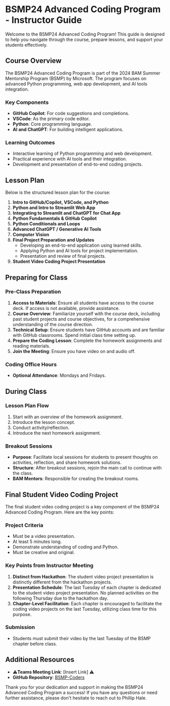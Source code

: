 # BSMP24 Advanced Coding Program - Instructor Guide  
   
Welcome to the BSMP24 Advanced Coding Program! This guide is designed to help you navigate through the course, prepare lessons, and support your students effectively.  
   
## Course Overview  
The BSMP24 Advanced Coding Program is part of the 2024 BAM Summer Mentorship Program (BSMP) by Microsoft. The program focuses on advanced Python programming, web app development, and AI tools integration.   
  
### Key Components  
- **GitHub Copilot**: For code suggestions and completions.  
- **VSCode**: As the primary code editor.  
- **Python**: Core programming language.  
- **AI and ChatGPT**: For building intelligent applications.  
   
### Learning Outcomes  
- Interactive learning of Python programming and web development.  
- Practical experience with AI tools and their integration.  
- Development and presentation of end-to-end coding projects.  
   
## Lesson Plan  
Below is the structured lesson plan for the course:  
   
1. **Intro to GitHub/Copilot, VSCode, and Python**  
2. **Python and Intro to Streamlit Web App**  
3. **Integrating to Streamlit and ChatGPT for Chat App**  
4. **Python Fundamentals & GitHub Copilot**  
5. **Python Conditionals and Loops**  
6. **Advanced ChatGPT / Generative AI Tools**  
7. **Computer Vision**  
8. **Final Project Preparation and Updates**  
   - Developing an end-to-end application using learned skills.  
   - Applying Python and AI tools for project implementation.  
   - Presentation and review of final projects.  
9. **Student Video Coding Project Presentation**  
   
## Preparing for Class  
### Pre-Class Preparation  
1. **Access to Materials**: Ensure all students have access to the course deck. If access is not available, provide assistance.  
2. **Course Overview**: Familiarize yourself with the course deck, including past student projects and course objectives, for a comprehensive understanding of the course direction.  
3. **Technical Setup**: Ensure students have GitHub accounts and are familiar with GitHub classrooms. Spend initial class time setting up.  
4. **Prepare the Coding Lesson**: Complete the homework assignments and reading materials.  
5. **Join the Meeting**: Ensure you have video on and audio off.  
   
### Coding Office Hours  
- **Optional Attendance**: Mondays and Fridays.  
   
## During Class  
### Lesson Plan Flow  
1. Start with an overview of the homework assignment.  
2. Introduce the lesson concept.  
3. Conduct activity/reflection.  
4. Introduce the next homework assignment.  
   
### Breakout Sessions  
- **Purpose**: Facilitate local sessions for students to present thoughts on activities, reflection, and share homework solutions.  
- **Structure**: After breakout sessions, rejoin the main call to continue with the class.  
- **BAM Mentors**: Responsible for creating the breakout rooms.  
   
## Final Student Video Coding Project  
The final student video coding project is a key component of the BSMP24 Advanced Coding Program. Here are the key points:  
   
### Project Criteria  
- Must be a video presentation.  
- At least 5 minutes long.  
- Demonstrate understanding of coding and Python.  
- Must be creative and original.  
   
### Key Points from Instructor Meeting  
1. **Distinct from Hackathon**: The student video project presentation is distinctly different from the hackathon projects.  
2. **Presentation Schedule**: The last Tuesday of each chapter is dedicated to the student video project presentation. No planned activities on the following Thursday due to the hackathon day.  
3. **Chapter-Level Facilitation**: Each chapter is encouraged to facilitate the coding video projects on the last Tuesday, utilizing class time for this purpose.  
   
### Submission  
- Students must submit their video by the last Tuesday of the BSMP chapter before class.  
   
## Additional Resources  
- ⚠️**Teams Meeting Link**: [Insert Link]  ⚠️
- **GitHub Repository**: [BSMP-Coders](https://github.com/BSMP-Coders)
   
Thank you for your dedication and support in making the BSMP24 Advanced Coding Program a success! If you have any questions or need further assistance, please don't hesitate to reach out to Phillip Hale.
   



